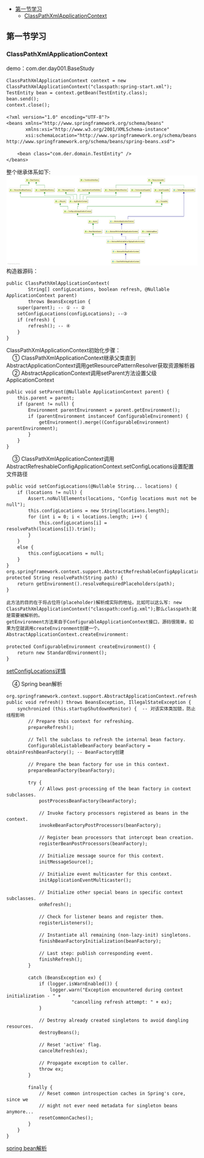 - [第一节学习](#%e7%ac%ac%e4%b8%80%e8%8a%82%e5%ad%a6%e4%b9%a0)
  - [ClassPathXmlApplicationContext](#classpathxmlapplicationcontext)

## 第一节学习

### ClassPathXmlApplicationContext

demo：com.der.day001.BaseStudy

```$xslt
ClassPathXmlApplicationContext context = new ClassPathXmlApplicationContext("classpath:spring-start.xml");
TestEntity bean = context.getBean(TestEntity.class);
bean.send();
context.close();

<?xml version="1.0" encoding="UTF-8"?>
<beans xmlns="http://www.springframework.org/schema/beans"
       xmlns:xsi="http://www.w3.org/2001/XMLSchema-instance"
       xsi:schemaLocation="http://www.springframework.org/schema/beans http://www.springframework.org/schema/beans/spring-beans.xsd">

    <bean class="com.der.domain.TestEntity" />
</beans>
```

整个继承体系如下:<br/>
![ClassPathXmlApplicationContext继承](./image/diagram.png)<br/>
构造器源码：<br/>
```$xslt
public ClassPathXmlApplicationContext(
        String[] configLocations, boolean refresh, @Nullable ApplicationContext parent)
        throws BeansException {
    super(parent); -- ① -- ②
    setConfigLocations(configLocations); --③
    if (refresh) {
        refresh(); -- ④
    }
}
```

ClassPathXmlApplicationContext初始化步骤：<br/>
&nbsp;&nbsp;&nbsp;&nbsp;① ClassPathXmlApplicationContext继承父类直到AbstractApplicationContext调用getResourcePatternResolver获取资源解析器<br/>
&nbsp;&nbsp;&nbsp;&nbsp;② AbstractApplicationContext调用setParent方法设置父级ApplicationContext <br/>
``` AbstractApplicationContext的setParent方法
public void setParent(@Nullable ApplicationContext parent) {
    this.parent = parent;
    if (parent != null) {
        Environment parentEnvironment = parent.getEnvironment();
        if (parentEnvironment instanceof ConfigurableEnvironment) {
            getEnvironment().merge((ConfigurableEnvironment) parentEnvironment);
        }
    }
}
```
&nbsp;&nbsp;&nbsp;&nbsp;③ ClassPathXmlApplicationContext调用AbstractRefreshableConfigApplicationContext.setConfigLocations设置配置文件路径<br/>
``` AbstractRefreshableConfigApplicationContext.setConfigLocations
public void setConfigLocations(@Nullable String... locations) {
    if (locations != null) {
        Assert.noNullElements(locations, "Config locations must not be null");
        this.configLocations = new String[locations.length];
        for (int i = 0; i < locations.length; i++) {
            this.configLocations[i] = resolvePath(locations[i]).trim();
        }
    }
    else {
        this.configLocations = null;
    }
}
org.springframework.context.support.AbstractRefreshableConfigApplicationContext.resolvePath
protected String resolvePath(String path) {
    return getEnvironment().resolveRequiredPlaceholders(path);
}

此方法的目的在于将占位符(placeholder)解析成实际的地址。比如可以这么写: new ClassPathXmlApplicationContext("classpath:config.xml");那么classpath:就是需要被解析的。
getEnvironment方法来自于ConfigurableApplicationContext接口，源码很简单，如果为空就调用createEnvironment创建一个。
AbstractApplicationContext.createEnvironment:

protected ConfigurableEnvironment createEnvironment() {
    return new StandardEnvironment();
}
```
[setConfigLocations详情](./base_tree/setConfigLocations.md)<br/>

&nbsp;&nbsp;&nbsp;&nbsp;④ Spring bean解析<br/>
```
org.springframework.context.support.AbstractApplicationContext.refresh
public void refresh() throws BeansException, IllegalStateException {
    synchronized (this.startupShutdownMonitor) {  -- 对该实体类加锁，防止线程影响
        // Prepare this context for refreshing.
        prepareRefresh();

        // Tell the subclass to refresh the internal bean factory.
        ConfigurableListableBeanFactory beanFactory = obtainFreshBeanFactory(); -- BeanFactory创建

        // Prepare the bean factory for use in this context.
        prepareBeanFactory(beanFactory);

        try {
            // Allows post-processing of the bean factory in context subclasses.
            postProcessBeanFactory(beanFactory);

            // Invoke factory processors registered as beans in the context.
            invokeBeanFactoryPostProcessors(beanFactory);

            // Register bean processors that intercept bean creation.
            registerBeanPostProcessors(beanFactory);

            // Initialize message source for this context.
            initMessageSource();

            // Initialize event multicaster for this context.
            initApplicationEventMulticaster();

            // Initialize other special beans in specific context subclasses.
            onRefresh();

            // Check for listener beans and register them.
            registerListeners();

            // Instantiate all remaining (non-lazy-init) singletons.
            finishBeanFactoryInitialization(beanFactory);

            // Last step: publish corresponding event.
            finishRefresh();
        }

        catch (BeansException ex) {
            if (logger.isWarnEnabled()) {
                logger.warn("Exception encountered during context initialization - " +
                        "cancelling refresh attempt: " + ex);
            }

            // Destroy already created singletons to avoid dangling resources.
            destroyBeans();

            // Reset 'active' flag.
            cancelRefresh(ex);

            // Propagate exception to caller.
            throw ex;
        }

        finally {
            // Reset common introspection caches in Spring's core, since we
            // might not ever need metadata for singleton beans anymore...
            resetCommonCaches();
        }
    }
}
```
[spring bean解析](./base_tree/springbean解析.md)<br/>
